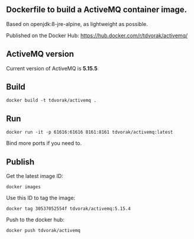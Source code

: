 ## Dockerfile to build a ActiveMQ container image.

Based on openjdk:8-jre-alpine, as lightweight as possible. 

Published on the Docker Hub: https://hub.docker.com/r/tdvorak/activemq/

## ActiveMQ version
Current version of ActiveMQ is **5.15.5**

## Build
```
docker build -t tdvorak/activemq . 
```

## Run
```
docker run -it -p 61616:61616 8161:8161 tdvorak/activemq:latest
```
Bind more ports if you need to. 

## Publish

Get the latest image ID:

``` 
docker images
```

Use this ID to tag the image:

```
docker tag 30537052554f tdvorak/activemq:5.15.4

```

Push to the docker hub:

```
docker push tdvorak/activemq

```
